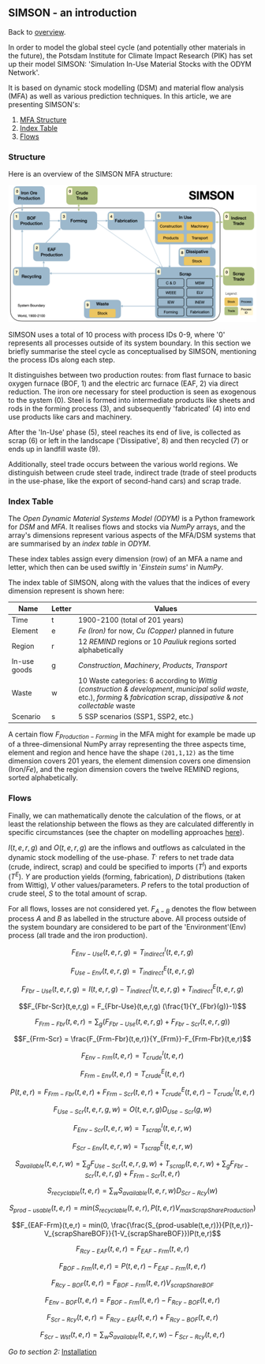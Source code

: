 ## SIMSON - an introduction

Back to [overview](../README.md).

In order to model the global steel cycle (and potentially other materials in the future),
the Potsdam Institute for Climate Impact Research (PIK) has set up their model SIMSON: 'Simulation 
In-Use Material Stocks with the ODYM Network'. 

It is based on dynamic stock modelling (DSM) and material flow analysis (MFA) as well as various prediction techniques.
In this article, we are presenting SIMSON's:

1. [MFA Structure](#structure)
2. [Index Table](#index-table)
3. [Flows](#flows)

### Structure

Here is an overview of the SIMSON MFA structure:

![Structure of SIMSON](simson_fin_structure.png)

SIMSON uses a total of 10 process with process IDs 0-9, 
where '0' represents all processes outside of its system boundary. 
In this section we briefly summarise the steel cycle as conceptualised by SIMSON, 
mentioning the process IDs along each step.

It distinguishes between two production routes: from flast furnace to basic
oxygen furnace (BOF, 1) and the electric arc furnace (EAF, 2) via direct reduction. The iron ore necessary 
for steel production is seen as exogenous to the system (0). Steel is formed into intermediate products
like sheets and rods in the forming process (3), and subsequently 'fabricated' (4) into end use products
like cars and machinery. 

After the 'In-Use' phase (5), steel reaches its end of live, 
is collected as scrap (6) or left in the landscape ('Dissipative', 8) and then recycled (7)
or ends up in landfill waste (9).

Additionally, steel trade occurs between the various world regions. We distinguish between crude steel trade,
indirect trade (trade of steel products in the use-phase, like the export of second-hand cars) and scrap trade.

### Index Table

The *Open Dynamic Material Systems Model (ODYM)* is a Python framework for
*DSM* and *MFA*. It realises flows and stocks via *NumPy* arrays, and the array's dimensions represent
various aspects of the MFA/DSM systems that are summarised by an *index table* in *ODYM*. 

These index tables assign every dimension (row) of an MFA a name and letter, which then can be used swiftly in 
'*Einstein sums*' in *NumPy*. 

The index table of SIMSON, along with the values that the indices of every dimension 
represent is shown here:

| Name   | Letter | Values                                                                                                                                                                               |
|--------| --- |--------------------------------------------------------------------------------------------------------------------------------------------------------------------------------------|
| Time | t | 1900-2100 (total of 201 years)                                                                                                                                                       |
| Element | e | *Fe (Iron)* for now, *Cu (Copper)* planned in future                                                                                                                                 |
| Region | r | 12 *REMIND* regions or 10 *Pauliuk* regions sorted alphabetically                                                                                                                    |
| In-use goods | g | *Construction*, *Machinery*, *Products*, *Transport*                                                                                                                                 |
| Waste | w | 10 Waste categories: 6 according to *Wittig* (*construction & development*, *municipal solid waste*, etc.), *forming* & *fabrication* scrap, *dissipative* & *not collectable* waste |
| Scenario | s | 5 SSP scenarios (SSP1, SSP2, etc.)                                                                                                                                                   |

A certain flow $F_{Production-Forming}$ in the MFA might for example be made
up of a three-dimensional NumPy array representing the three aspects time, element and region
and hence have the shape `(201,1,12)` as the time dimension covers 201 years, the element dimension
covers one dimension (Iron/*Fe*), and the region dimension covers the twelve REMIND regions, sorted alphabetically.

### Flows

Finally, we can mathematically denote the calculation of the flows, or at least the relationship between the 
flows as they are calculated differently in specific circumstances (see the chapter on modelling approaches [here](bachelor.hosak.pdf)).

$I(t,e,r,g)$ and $O(t,e,r,g)$ are the inflows and outflows as calculated in the dynamic stock modelling of the use-phase. $T^{.}$ refers to net trade 
data (crude, indirect, scrap) and could be specified to imports ($T^{I}$) and exports ($T^{E}$). $Y$ are production 
yields (forming, fabrication), $D$ distributions (taken from Wittig), $V$ other values/parameters. 
$P$ refers to the total production of crude steel, $S$ to the total amount of scrap.

For all flows, losses are not considered yet. $F_{A-B}$ denotes the flow between process $A$ and $B$ as labelled in the structure above. 
All process outside of the system boundary are considered to be part of the 'Environment'(Env) process (all trade and the iron production).

$$F_{Env-Use}(t,e,r,g) = T_{indirect}^{I}(t,e,r,g)$$

$$F_{Use-Env}(t,e,r,g) = T_{indirect}^{E}(t,e,r,g)$$

$$F_{Fbr-Use}(t,e,r,g)=I(t,e,r,g)-T_{indirect}^{I}(t,e,r,g)+T_{indirect}^{E}(t,e,r,g)$$

$$F_{Fbr-Scr}(t,e,r,g) = F_{Fbr-Use}(t,e,r,g) (\frac{1}{Y_{Fbr}(g)}-1)$$

$$F_{Frm-Fbr}(t,e,r) = \sum_g(F_{Fbr-Use}(t,e,r,g) + F_{Fbr-Scr}(t,e,r,g))$$

$$F_{Frm-Scr} = \frac{F_{Frm-Fbr}(t,e,r)}{Y_{Frm}}-F_{Frm-Fbr}(t,e,r)$$

$$F_{Env-Frm}(t,e,r) = T_{crude}^{I}(t,e,r)$$

$$F_{Frm-Env}(t,e,r) = T_{crude}^{E}(t,e,r)$$

$$P(t,e,r) = F_{Frm-Fbr}(t,e,r) + F_{Frm-Scr}(t,e,r) + T_{crude}^{E}(t,e,r) - T_{crude}^{I}(t,e,r)$$

$$F_{Use-Scr}(t,e,r,g,w) = O(t,e,r,g)D_{Use-Scr}(g,w)$$

$$F_{Env-Scr}(t,e,r,w)=T_{scrap}^{I}(t,e,r,w)$$

$$F_{Scr-Env}(t,e,r,w)=T_{scrap}^{E}(t,e,r,w)$$

$$S_{available}(t,e,r,w) = \sum_gF_{Use-Scr}(t,e,r,g,w) + T_{scrap}(t,e,r,w)+ \sum_gF_{Fbr-Scr}(t,e,r,g) + F_{Frm-Scr}(t,e,r)$$

$$S_{recyclable}(t,e,r) = \sum_wS_{available}(t,e,r,w)D_{Scr-Rcy}(w)$$

$$S_{prod-usable}(t,e,r) = min(S_{recyclable}(t,e,r),P(t,e,r)V_{maxScrapShareProduction})$$

$$F_{EAF-Frm}(t,e,r) = min(0, \frac{\frac{S_{prod-usable(t,e,r)}}{P(t,e,r)}-V_{scrapShareBOF}}{1-V_{scrapShareBOF}})P(t,e,r)$$

$$F_{Rcy-EAF}(t,e,r) = F_{EAF-Frm}(t,e,r)$$

$$F_{BOF-Frm}(t,e,r) = P(t,e,r) - F_{EAF-Frm}(t,e,r)$$

$$F_{Rcy-BOF}(t,e,r) = F_{BOF-Frm}(t,e,r)V_{scrapShareBOF}$$

$$F_{Env-BOF}(t,e,r) = F_{BOF-Frm}(t,e,r) - F_{Rcy-BOF}(t,e,r)$$

$$F_{Scr-Rcy}(t,e,r) = F_{Rcy-EAF}(t,e,r) + F_{Rcy-BOF}(t,e,r)$$

$$F_{Scr-Wst}(t,e,r) = \sum_wS_{available}(t,e,r,w) - F_{Scr-Rcy}(t,e,r)$$

*Go to section 2:* [Installation](Installation.md)